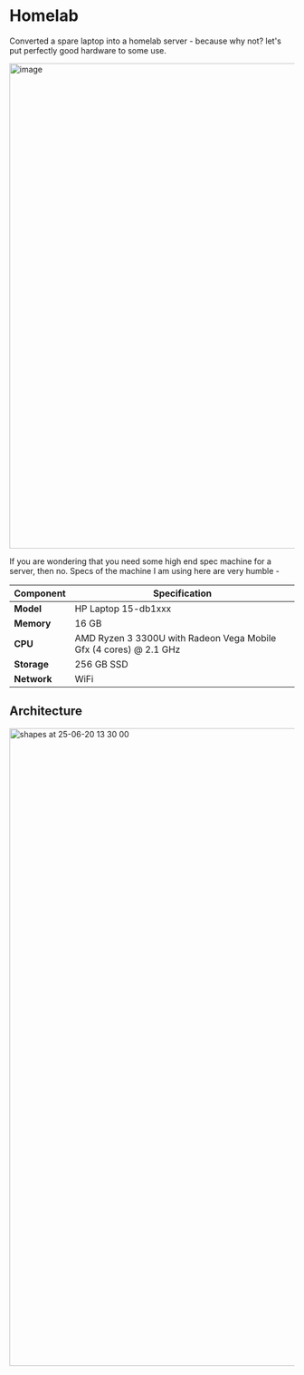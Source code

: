 # Homelab

Converted a spare laptop into a homelab server - because why not? let's put perfectly good hardware to some use.

<img width="1567" height="856" alt="image" src="https://github.com/user-attachments/assets/0a0d6d6c-d8f6-4132-8f06-81b2a5f83999" />

If you are wondering that you need some high end spec machine for a server, then no.
Specs of the machine I am using here are very humble - 

| Component | Specification |
|-----------|---------------|
| **Model** | HP Laptop 15-db1xxx |
| **Memory** | 16 GB |
| **CPU** | AMD Ryzen 3 3300U with Radeon Vega Mobile Gfx (4 cores) @ 2.1 GHz |
| **Storage** | 256 GB SSD |
| **Network** | WiFi |

## Architecture

<img width="1125" alt="shapes at 25-06-20 13 30 00" src="https://github.com/user-attachments/assets/3bd240ba-a3e0-40a7-9103-db6cefaf7bc9" />
